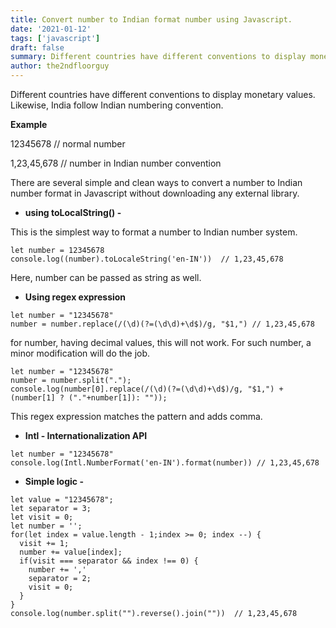 ```yaml
---
title: Convert number to Indian format number using Javascript.
date: '2021-01-12'
tags: ['javascript']
draft: false
summary: Different countries have different conventions to display monetary values. Likewise, India follow Indian numbering convention. Let's checkout quickly, how to convert number to indian format number.
author: the2ndfloorguy
---
```


Different countries have different conventions to display monetary values. Likewise, India follow Indian numbering convention.

**Example** 

> 
12345678 // normal number

> 
1,23,45,678 // number in Indian number convention

There are several simple and clean ways to convert a number to Indian number format in Javascript without downloading any external library.

- **using toLocalString() -**

This is the simplest way to format a number to Indian number system.


```
let number = 12345678
console.log((number).toLocaleString('en-IN'))  // 1,23,45,678
``` 

Here, number can be passed as string as well.

-  **Using regex expression**


```
let number = "12345678"
number = number.replace(/(\d)(?=(\d\d)+\d$)/g, "$1,") // 1,23,45,678
``` 

for number, having decimal values, this will not work. For such number, a minor modification will do the job.


```
let number = "12345678"
number = number.split(".");
console.log(number[0].replace(/(\d)(?=(\d\d)+\d$)/g, "$1,") + (number[1] ? ("."+number[1]): ""));
``` 


This regex expression matches the pattern and adds comma.

- **Intl - Internationalization API**

```
let number = "12345678"
console.log(Intl.NumberFormat('en-IN').format(number)) // 1,23,45,678
``` 


- **Simple logic -**


```
let value = "12345678";
let separator = 3;
let visit = 0;
let number = '';
for(let index = value.length - 1;index >= 0; index --) {
  visit += 1;
  number += value[index];
  if(visit === separator && index !== 0) {
    number += ','
    separator = 2;
    visit = 0;
  }
}
console.log(number.split("").reverse().join(""))  // 1,23,45,678
``` 



